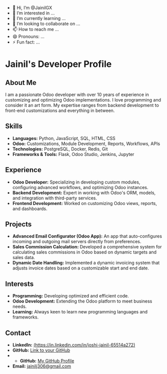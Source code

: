 - 👋 Hi, I’m @JainilGX
- 👀 I’m interested in ...
- 🌱 I’m currently learning ...
- 💞️ I’m looking to collaborate on ...
- 📫 How to reach me ...
- 😄 Pronouns: ...
- ⚡ Fun fact: ...

<!---
JainilGX/JainilGX is a ✨ special ✨ repository because its `README.md` (this file) appears on your GitHub profile.
You can click the Preview link to take a look at your changes.
--->

# Jainil's Developer Profile

## About Me
I am a passionate Odoo developer with over 10 years of experience in customizing and optimizing Odoo implementations. I love programming and consider it an art form. My expertise ranges from backend development to front-end customizations and everything in between.

## Skills
- **Languages:** Python, JavaScript, SQL, HTML, CSS
- **Odoo:** Customizations, Module Development, Reports, Workflows, APIs
- **Technologies:** PostgreSQL, Docker, Redis, Git
- **Frameworks & Tools:** Flask, Odoo Studio, Jenkins, Jupyter

## Experience
- **Odoo Developer:** Specializing in developing custom modules, configuring advanced workflows, and optimizing Odoo instances.
- **Backend Development:** Expert in working with Odoo's ORM, models, and integration with third-party services.
- **Frontend Development:** Worked on customizing Odoo views, reports, and dashboards.

## Projects
- **Advanced Email Configurator (Odoo App):** An app that auto-configures incoming and outgoing mail servers directly from preferences.
- **Sales Commission Calculation:** Developed a comprehensive system for calculating sales commissions in Odoo based on dynamic targets and sales data.
- **Dynamic Date Handling:** Implemented a dynamic invoicing system that adjusts invoice dates based on a customizable start and end date.

## Interests
- **Programming:** Developing optimized and efficient code.
- **Odoo Development:** Extending the Odoo platform to meet business needs.
- **Learning:** Always keen to learn new programming languages and frameworks.

## Contact
- **LinkedIn:** [(https://in.linkedin.com/in/joshi-jainil-65514a272)](#)
- **GitHub:** [Link to your GitHub](#)
- - **GitHub:** [My GitHub Profile](https://github.com/JainilGX)
- **Email:** [jainilj306@gmail.com](#)
